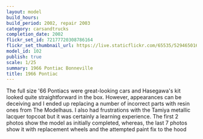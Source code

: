 ```yaml
---
layout: model
build_hours: 
build_period: 2002, repair 2003
category: carsandtrucks
completion_date: 2002
flickr_set_id: 72177720308786164
flickr_set_thumbnail_url: https://live.staticflickr.com/65535/52946501696_8f667bf2f3_m.jpg
model_id: 102
publish: true
scale: 1/25
summary: 1966 Pontiac Bonneville
title: 1966 Pontiac 
---
```


The full size '66 Pontiacs were great-looking cars and Hasegawa's kit looked quite straightforward in the box. However, appearances can be deceiving and I ended up replacing a number of incorrect parts with resin ones from The Modelhaus. I also had frustrations with the Tamiya metallic lacquer topcoat but it was certainly a learning experience. The first 2 photos show the model as initially completed, whereas, the last 7 photos show it with replacement wheels and the attempted paint fix to the hood
